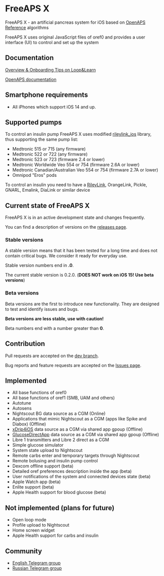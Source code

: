 # FreeAPS X

FreeAPS X - an artificial pancreas system for iOS based on [OpenAPS Reference](https://github.com/openaps/oref0) algorithms

FreeAPS X uses original JavaScript files of oref0 and provides a user interface (UI) to control and set up the system

## Documentation

[Overview & Onboarding Tips on Loop&Learn](https://www.loopandlearn.org/freeaps-x/)

[OpenAPS documentation](https://openaps.readthedocs.io/en/latest/)

## Smartphone requirements

- All iPhones which support iOS 14 and up.

## Supported pumps

To control an insulin pump FreeAPS X uses modified [rileylink_ios](https://github.com/ps2/rileylink_ios) library, thus supporting the same pump list:

- Medtronic 515 or 715 (any firmware)
- Medtronic 522 or 722 (any firmware)
- Medtronic 523 or 723 (firmware 2.4 or lower)
- Medtronic Worldwide Veo 554 or 754 (firmware 2.6A or lower)
- Medtronic Canadian/Australian Veo 554 or 754 (firmware 2.7A or lower)
- Omnipod "Eros" pods

To control an insulin you need to have a [RileyLink](https://getrileylink.org), OrangeLink, Pickle, GNARL, Emalink, DiaLink or similar device

## Current state of FreeAPS X

FreeAPS X is in an active development state and changes frequently.

You can find a description of versions on the [releases page](https://github.com/ivalkou/freeaps/releases).

### Stable versions

A stable version means that it has been tested for a long time and does not contain critical bugs. We consider it ready for everyday use.

Stable version numbers end in **.0**.

The current stable version is 0.2.0. (**DOES NOT work on iOS 15! Use beta versions**)

### Beta versions

Beta versions are the first to introduce new functionality. They are designed to test and identify issues and bugs.

**Beta versions are less stable, use with caution!**

Beta numbers end with a number greater than **0**.

## Contribution

Pull requests are accepted on the [dev branch](https://github.com/ivalkou/freeaps/tree/dev).

Bug reports and feature requests are accepted on the [Issues page](https://github.com/ivalkou/freeaps/issues).

## Implemented

- All base functions of oref0
- All base functions of oref1 (SMB, UAM and others)
- Autotune
- Autosens
- Nightscout BG data source as a CGM (Online)
- Applications that mimic Nightscout as a CGM (apps like Spike and Diabox) (Offline)
- [xDrip4iOS](https://github.com/JohanDegraeve/xdripswift) data source as a CGM via shared app gpoup (Offline)
- [GlucoseDirectApp](https://github.com/creepymonster/GlucoseDirectApp) data source as a CGM via shared app gpoup (Offline)
- Libre 1 transmitters and Libre 2 direct as a CGM
- Simple glucose simulator
- System state upload to Nightscout
- Remote carbs enter and temporary targets through Nightscout
- Remote bolusing and insulin pump control
- Dexcom offline support (beta)
- Detailed oref preferences description inside the app (beta)
- User notifications of the system and connected devices state (beta)
- Apple Watch app (beta)
- Enlite support (beta)
- Apple Health support for blood glucose (beta)

## Not implemented (plans for future)

- Open loop mode
- Profile upload to Nightscout
- Home screen widget
- Apple Health support for carbs and insulin

## Community

- [English Telegram group](https://t.me/freeapsx_eng)
- [Russian Telegram group](https://t.me/freeapsx)

